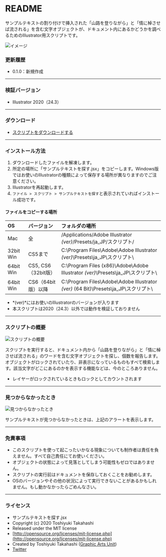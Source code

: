 # README

サンプルテキストの割り付けで挿入された「山路を登りながら」と「情に棹させば流される」を含む文字オブジェクトが、ドキュメント内にあるかどうかを調べるためのIllustrator用スクリプトです。

<div class="fig center" style="margin-bottom: 20px;"><img src="https://www.graphicartsunit.com/saucer/images/find_placeholder_text/cover.png" alt="イメージ" class="noshadow"></div>

### 更新履歴

* 0.1.0：新規作成

----

### 検証バージョン

* Illustrator 2020（24.3）

----

### ダウンロード

* [スクリプトをダウンロードする](https://github.com/gau/find_placeholder_text/archive/master.zip)

----

### インストール方法

1. ダウンロードしたファイルを解凍します。
2. 所定の場所に「サンプルテキストを探す.jsx」をコピーします。Windows版ではお使いのIllustratorの種類によって保存する場所が異なりますのでご注意ください。
3. Illustratorを再起動します。
4. `ファイル > スクリプト > サンプルテキストを探す`と表示されていればインストール成功です。

#### ファイルをコピーする場所

| OS | バージョン | フォルダの場所 |
|:-----|:-----|:-----|
| Mac | 全 | /Applications/Adobe Illustrator *(ver)*/Presets/ja_JP/スクリプト/ |
| 32bit Win | CS5まで | C:\Program Files\Adobe\Adobe Illustrator *(ver)*\Presets\ja_JP\スクリプト\ |
| 64bit Win | CS5, CS6（32bit版） | C:\Program Files (x86)\Adobe\Adobe Illustrator *(ver)*\Presets\ja_JP\スクリプト\ |
| 64bit Win | CS6（64bit版）以降 | C:\Program Files\Adobe\Adobe Illustrator *(ver)* (64 Bit)\Presets\ja_JP\スクリプト\ |

* *(ver)*にはお使いのIllustratorのバージョンが入ります
* 本スクリプトは2020（24.3）以外では動作を検証しておりません

----

### スクリプトの概要

<div class="fig center"><img src="https://www.graphicartsunit.com/saucer/images/find_placeholder_text/step1.png" alt="スクリプトの概要" class="noshadow"></div>

スクリプトを実行すると、ドキュメント内から「山路を登りながら」と「情に棹させば流される」のワードを含む文字オブジェクトを探し、個数を報告します。オブジェクトがロックされていたり、非表示になっているものもすべて検索します。該当文字がどこにあるのかを表示する機能などは、今のところありません。

* レイヤーがロックされているときもロックとしてカウントされます

----

### 見つからなかったとき

<div class="fig center"><img src="https://www.graphicartsunit.com/saucer/images/find_placeholder_text/step2.png" alt="見つからなかったとき" class="noshadow"></div>

サンプルテキストが見つからなかったときは、上記のアラートを表示します。

----

### 免責事項

* このスクリプトを使って起こったいかなる現象についても制作者は責任を負えません。すべて自己責任にてお使いください。
* オブジェクトの状態によって見落としてしまう可能性もゼロではありません。
* スクリプトの実行前はドキュメントを保存しておくことをお勧めします。
* OSのバージョンやその他の状況によって実行できないことがあるかもしれません。もし動かなかったらごめんなさい。

----

### ライセンス

* サンプルテキストを探す.jsx
* Copyright (c) 2020 Toshiyuki Takahashi
* Released under the MIT license
* [http://opensource.org/licenses/mit-license.php](http://opensource.org/licenses/mit-license.php)
* Created by Toshiyuki Takahashi ([Graphic Arts Unit](http://www.graphicartsunit.com/))
* [Twitter](https://twitter.com/gautt)